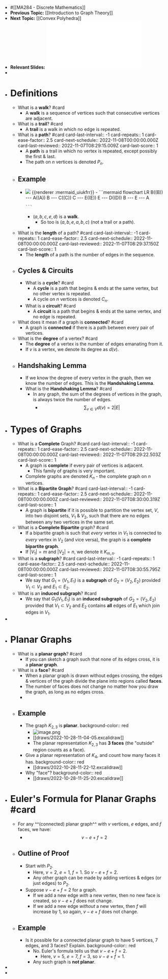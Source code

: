 - #[[MA284 - Discrete Mathematics]]
- **Previous Topic:** [[Introduction to Graph Theory]]
- **Next Topic:** [[Convex Polyhedra]]
- **Relevant Slides:** ![MA284-Week08.pdf](../assets/MA284-Week08_1666785726176_0.pdf)
-
- # Definitions
	- What is a **walk**? #card
		- A **walk** is a sequence of vertices such that consecutive vertices are adjacent.
	- What is a **trail**? #card
		- A **trail** is a walk in which no edge is repeated.
	- What is a **path**? #card
	  card-last-interval:: -1
	  card-repeats:: 1
	  card-ease-factor:: 2.5
	  card-next-schedule:: 2022-11-08T00:00:00.000Z
	  card-last-reviewed:: 2022-11-07T08:29:15.009Z
	  card-last-score:: 1
		- A **path** is a trail in which no vertex is repeated, except possibly the first & last.
		- The path on $n$ vertices is denoted $P_n$.
	- ## Example
		- <img src="https://mermaid.ink/img/ICBmbG93Y2hhcnQgTFIKQigoQikpIC0tLSBBKChBKSkKQiAtLS0gQygoQykpCkMgLS0tIEUoKEUpKQpFIC0tLSBEKChEKSkKQiAtLS0gRSAtLS0gQQoK" />
		  {{renderer :mermaid_uiukfrr}}
			- ```mermaid 
			  flowchart LR
			  B((B)) --- A((A))
			  B --- C((C))
			  C --- E((E))
			  E --- D((D))
			  B --- E --- A
			  
			  ```
			- $(a,b,c,e,d)$ is a **walk**.
				- So too is $(a,b,e,a,b,c)$ (not a trail or a path).
			-
	- What is the **length** of a path? #card
	  card-last-interval:: -1
	  card-repeats:: 1
	  card-ease-factor:: 2.5
	  card-next-schedule:: 2022-11-08T00:00:00.000Z
	  card-last-reviewed:: 2022-11-07T08:29:37.150Z
	  card-last-score:: 1
		- The **length** of a path is the number of edges in the sequence.
	- ## Cycles & Circuits
		- What is a **cycle**? #card
			- A **cycle** is a path that begins & ends at the same vertex, but no other vertex is repeated.
			- A cycle on $n$ vertices is denoted $C_n$.
		- What is a **circuit**? #card
			- A **circuit** is a path that begins & ends at the same vertex, and no edge is repeated.
	- What does it mean if a graph is **connected**? #card
		- A graph is **connected** if there is a path between every pair of vertices.
	- What is the **degree** of a vertex? #card
		- The **degree** of a vertex is the number of edges emanating from it.
		- If $v$ is a vertex, we denote its degree as $d(v)$.
	- ## Handshaking Lemma
		- If we know the degree of every vertex in the graph, then we know the number of edges. This is the **Handshaking Lemma**.
		- What is the **Handshaking Lemma**? #card
			- In any graph, the sum of the degrees of vertices in the graph, is always twice the number of edges.
				- $$\sum_{v \in V} d(v) = 2|E|$$
- # Types of Graphs
	- What is a **Complete** Graph? #card
	  card-last-interval:: -1
	  card-repeats:: 1
	  card-ease-factor:: 2.5
	  card-next-schedule:: 2022-11-08T00:00:00.000Z
	  card-last-reviewed:: 2022-11-07T08:29:22.503Z
	  card-last-score:: 1
		- A graph is **complete** if every pair of vertices is adjacent.
			- This family of graphs is very important.
		- Complete graphs are denoted $K_n$ - the complete graph on $n$ vertices.
	- What is a **Bipartite Graph**? #card
	  card-last-interval:: -1
	  card-repeats:: 1
	  card-ease-factor:: 2.5
	  card-next-schedule:: 2022-11-08T00:00:00.000Z
	  card-last-reviewed:: 2022-11-07T08:30:00.319Z
	  card-last-score:: 1
		- A graph is **bipartite** if it is possible to partition the vertex set, $V$, into two disjoint sets, $V_1$ & $V_2$, such that there are no edges between any two vertices in the same set.
	- What is a **Complete Bipartite** graph? #card
		- If a bipartite graph is such that *every* vertex in $V_1$ is connected to *every* vertex in $V_2$ (and vice versa), the graph is a **complete bipartite graph**.
		- If $|V_1| = m$ and $|V_2| = n$, we denote it $K_{m,n}$.
	- What is a **subgraph**? #card
	  card-last-interval:: -1
	  card-repeats:: 1
	  card-ease-factor:: 2.5
	  card-next-schedule:: 2022-11-08T00:00:00.000Z
	  card-last-reviewed:: 2022-11-07T08:30:55.795Z
	  card-last-score:: 1
		- We say that $G_1 = (V_1, E_1)$ is a **subgraph** of $G_2 = (V_2, E_2)$ provided $V_1 \subset V_2$ and $E_1 \subset E_2$.
	- What is an **induced subgraph**? #card
		- We say that $G_1(V_1, E_1)$ is an **induced subgraph** of $G_2 = (V_2, E_2)$ provided that $V_1 \subset V_2$ and $E_2$ contains **all** edges of $E_1$ which join edges in $V_1$.
-
- # Planar Graphs
	- What is a **planar graph**? #card
		- If you can sketch a graph such that none of its edges cross, it is a **planar graph**.
	- What is a **face**? #card
		- When a planar graph is drawn without edges crossing, the edges & vertices of the graph divide the plane into regions called **faces**.
		- The number of faces does not change no matter how you draw the graph, as long as no edges cross.
		-
	- ## Example
		- The graph $K_{2,3}$ is **planar**.
		  background-color:: red
			- ![image.png](../assets/image_1666951300835_0.png)
			- [[draws/2022-10-28-11-04-05.excalidraw]]
			- The planar representation $K_{2,3}$ has **3 faces** (the "outside" region counts as a face).
		- Give a planar representation of $K_4$, and count how many faces it has.
		  background-color:: red
			- [[draws/2022-10-28-11-22-12.excalidraw]]
		- Why "face"?
		  background-color:: red
			- [[draws/2022-10-28-11-25-20.excalidraw]]
- # Euler's Formula for Planar Graphs #card
	- For any ^^(connected) planar graph^^ with $v$ vertices, $e$ edges, and $f$ faces, we have:
		- $$v - e + f  = 2$$
	- ## Outline of Proof
		- Start with $P_2$.
			- Here, $v=2$, $e = 1$, $f=1$. So $v-e+f=2$.
			- Any other graph can be made by adding vertices & edges (or just edges) to $P_2$.
		- Suppose  $v-e+f=2$ for a graph.
			- If we add a new edge *with* a new vertex, then no new face is created, so $v-e+f$ does not change.
			- If we add a new edge *without* a new vertex, then $f$ will increase by 1, so again, $v-e+f$ does not change.
	- ## Example
		- Is it possible for a connected planar graph to have 5 vertices, 7 edges, and 3 faces? Explain.
		  background-color:: red
			- No. Euler's formula tells us that $v-e+f=2$.
				- Here, $v=5$, $e=7$, $f=3$, so $v-e+f=1$.
			- Any such graph is **not planar**.
-
-